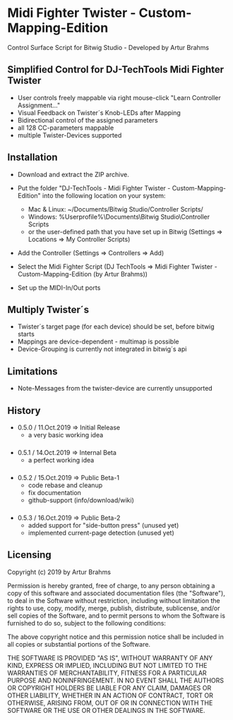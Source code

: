 # Midi Fighter Twister - Custom-Mapping-Edition 
Control Surface Script for Bitwig Studio - Developed by Artur Brahms

## Simplified Control for DJ-TechTools Midi Fighter Twister

- User controls freely mappable via right mouse-click "Learn Controller Assignment..."
- Visual Feedback on Twister´s Knob-LEDs after Mapping
- Bidirectional control of the assigned parameters
- all 128 CC-parameters mappable
- multiple Twister-Devices supported



## Installation

- Download and extract the ZIP archive.
- Put the folder "DJ-TechTools - Midi Fighter Twister - Custom-Mapping-Edition" into the following location on your system:
	- Mac & Linux: ~/Documents/Bitwig Studio/Controller Scripts/
	- Windows: %Userprofile%\Documents\Bitwig Studio\Controller Scripts
	- or the user-defined path that you have set up in Bitwig (Settings => Locations => My Controller Scripts)
	
- Add the Controller (Settings => Controllers => Add)
- Select the Midi Fighter Script (DJ TechTools => Midi Fighter Twister - Custom-Mapping-Edition (by Artur Brahms))
- Set up the MIDI-In/Out ports



 
## Multiply Twister´s
- Twister´s target page (for each device) should be set, before bitwig starts
- Mappings are device-dependent - multimap is possible
- Device-Grouping is currently not integrated in bitwig´s api



## Limitations
- Note-Messages from the twister-device are currently unsupported



## History
- 0.5.0 / 11.Oct.2019 => Initial Release
	- a very basic working idea
###
- 0.5.1 / 14.Oct.2019 => Internal Beta
	- a perfect working idea
###
- 0.5.2 / 15.Oct.2019 => Public Beta-1
	- code rebase and cleanup
	- fix documentation
	- github-support (info/download/wiki)
###
- 0.5.3 / 16.Oct.2019 => Public Beta-2
	- added support for "side-button press" (unused yet)
	- implemented current-page detection (unused yet)
###



## Licensing

Copyright (c) 2019 by Artur Brahms
 
Permission is hereby granted, free of charge, to any person obtaining a copy
of this software and associated documentation files (the "Software"), to deal
in the Software without restriction, including without limitation the rights
to use, copy, modify, merge, publish, distribute, sublicense, and/or sell
copies of the Software, and to permit persons to whom the Software is
furnished to do so, subject to the following conditions:

The above copyright notice and this permission notice shall be included in all
copies or substantial portions of the Software.

THE SOFTWARE IS PROVIDED "AS IS", WITHOUT WARRANTY OF ANY KIND, EXPRESS OR
IMPLIED, INCLUDING BUT NOT LIMITED TO THE WARRANTIES OF MERCHANTABILITY,
FITNESS FOR A PARTICULAR PURPOSE AND NONINFRINGEMENT. IN NO EVENT SHALL THE
AUTHORS OR COPYRIGHT HOLDERS BE LIABLE FOR ANY CLAIM, DAMAGES OR OTHER
LIABILITY, WHETHER IN AN ACTION OF CONTRACT, TORT OR OTHERWISE, ARISING FROM,
OUT OF OR IN CONNECTION WITH THE SOFTWARE OR THE USE OR OTHER DEALINGS IN THE
SOFTWARE.
